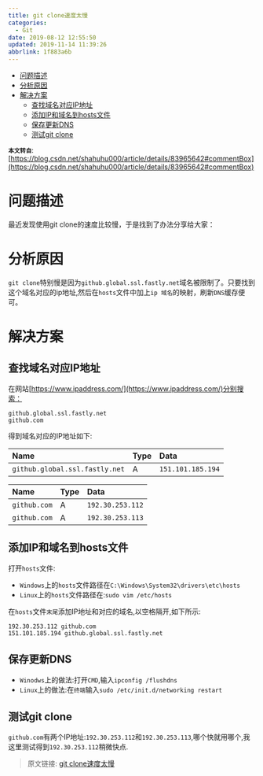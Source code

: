 ```yaml
---
title: git clone速度太慢
categories: 
  - Git
date: 2019-08-12 12:55:50
updated: 2019-11-14 11:39:26
abbrlink: 1f883a6b
---
```

<div id='my_toc'>

- [问题描述](/blog/1f883a6b/#问题描述)
- [分析原因](/blog/1f883a6b/#分析原因)
- [解决方案](/blog/1f883a6b/#解决方案)
    - [查找域名对应IP地址](/blog/1f883a6b/#查找域名对应IP地址)
    - [添加IP和域名到hosts文件](/blog/1f883a6b/#添加IP和域名到hosts文件)
    - [保存更新DNS](/blog/1f883a6b/#保存更新DNS)
    - [测试git clone](/blog/1f883a6b/#测试git-clone)

</div>
<!--more-->
<script>if (navigator.platform.toLowerCase() == 'win32'){document.getElementById('my_toc').style.display = 'none';}</script>

<!--end-->
**`本文转自`**:[https://blog.csdn.net/shahuhu000/article/details/83965642#commentBox](https://blog.csdn.net/shahuhu000/article/details/83965642#commentBox)
# 问题描述 #
最近发现使用git clone的速度比较慢，于是找到了办法分享给大家：
# 分析原因 #
`git clone`特别慢是因为`github.global.ssl.fastly.net`域名被限制了。只要找到这个域名对应的ip地址,然后在`hosts`文件中加上`ip 域名`的映射，刷新`DNS`缓存便可。
# 解决方案 #
## 查找域名对应IP地址 ##
在网站[https://www.ipaddress.com/](https://www.ipaddress.com/)分别搜索：
```
github.global.ssl.fastly.net
github.com
```
得到域名对应的IP地址如下:

|Name|Type|Data|
|:---|:---|:---|
|`github.global.ssl.fastly.net`|A|`151.101.185.194`|

|Name|Type|Data|
|:---|:---|:---|
|`github.com`|A|`192.30.253.112`|
|`github.com`|A|`192.30.253.113`|
## 添加IP和域名到hosts文件 ##
打开`hosts`文件:
- `Windows`上的`hosts`文件路径在`C:\Windows\System32\drivers\etc\hosts`
- `Linux`上的`hosts`文件路径在:`sudo vim /etc/hosts`

在`hosts`文件`末尾`添加IP地址和对应的域名,以空格隔开,如下所示:
```
192.30.253.112 github.com
151.101.185.194 github.global.ssl.fastly.net
```
## 保存更新DNS ##
- `Winodws`上的做法:打开`CMD`,输入`ipconfig /flushdns`
- `Linux`上的做法:在`终端`输入`sudo /etc/init.d/networking restart`

## 测试git clone ##
`github.com`有两个IP地址:`192.30.253.112`和`192.30.253.113`,哪个快就用哪个,我这里测试得到`192.30.253.112`稍微快点.

>原文链接: [git clone速度太慢](https://lanlan2017.github.io/blog/1f883a6b/)

